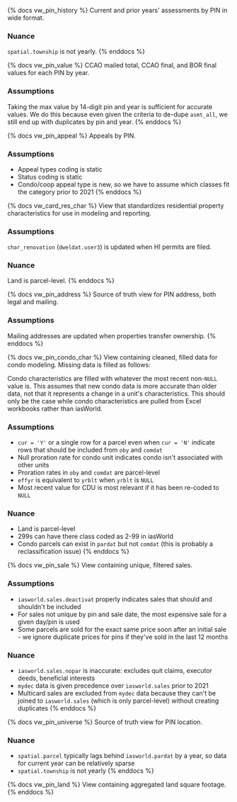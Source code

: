 {% docs vw_pin_history %}
Current and prior years' assessments by PIN in wide format.

### Nuance

`spatial.township` is not yearly.
{% enddocs %}

{% docs vw_pin_value %}
CCAO mailed total, CCAO final, and BOR final values for each PIN by year.

### Assumptions
Taking the max value by 14-digit pin and year is sufficient for accurate values.
We do this because even given the criteria to de-dupe `asmt_all`, we still end
up with duplicates by pin and year.
{% enddocs %}

{% docs vw_pin_appeal %}
Appeals by PIN.

### Assumptions

* Appeal types coding is static
* Status coding is static
* Condo/coop appeal type is new, so we have to assume which classes fit the
  category prior to 2021
{% enddocs %}

{% docs vw_card_res_char %}
View that standardizes residential property characteristics for use in modeling
and reporting.

### Assumptions
`char_renovation` (`dweldat.user3`) is updated when HI permits are filed.

### Nuance
Land is parcel-level.
{% enddocs %}

{% docs vw_pin_address %}
Source of truth view for PIN address, both legal and mailing.

### Assumptions
Mailing addresses are updated when properties transfer ownership.
{% enddocs %}

{% docs vw_pin_condo_char %}
View containing cleaned, filled data for condo modeling. Missing data is
filled as follows:

Condo characteristics are filled with whatever the most recent non-`NULL`
value is. This assumes that new condo data is more accurate than older
data, not that it represents a change in a unit's characteristics. This
should only be the case while condo characteristics are pulled from Excel
workbooks rather than iasWorld.

### Assumptions

* `cur = 'Y'` or a single row for a parcel even when `cur = 'N'` indicate rows
that should be included from `oby` and `comdat`
* Null proration rate for condo unit indicates condo isn't associated with other
units
* Proration rates in `oby` and `comdat` are parcel-level
* `effyr` is equivalent to `yrblt` when `yrblt` is `NULL`
* Most recent value for CDU is most relevant if it has been re-coded to `NULL`

### Nuance
* Land is parcel-level
* 299s can have there class coded as 2-99 in iasWorld
* Condo parcels can exist in `pardat` but not `comdat` (this is probably a
reclassification issue)
{% enddocs %}

{% docs vw_pin_sale %}
View containing unique, filtered sales.

### Assumptions
* `iasworld.sales.deactivat` properly indicates sales that should and shouldn't
  be included
* For sales not unique by pin and sale date, the most expensive sale for a
  given day/pin is used
* Some parcels are sold for the exact same price soon after an initial sale -
  we ignore duplicate prices for pins if they've sold in the last 12 months

### Nuance
* `iasworld.sales.nopar` is inaccurate: excludes quit claims, executor deeds,
  beneficial interests
* `mydec` data is given precedence over `iasworld.sales` prior to 2021
* Multicard sales are excluded from `mydec` data because they can't be joined
  to `iasworld.sales` (which is only parcel-level) without creating duplicates
{% enddocs %}

{% docs vw_pin_universe %}
Source of truth view for PIN location.

### Nuance
* `spatial.parcel` typically lags behind `iasworld.pardat` by a year, so data
  for current year can be relatively sparse
* `spatial.township` is not yearly
{% enddocs %}

{% docs vw_pin_land %}
View containing aggregated land square footage.
{% enddocs %}